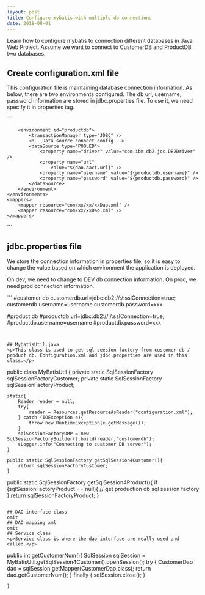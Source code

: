 ```yaml
---
layout: post
title: Configure mybatis with multiple db connections
date: 2018-08-01
---
```


Learn how to configure mybatis to connection different databases in Java Web Project.
Assume we want to connect to CustomerDB and ProductDB two databases.

## Create configuration.xml file
<p>This configuration file is maintaining database connection information. As below, there are two environments configured. The db url, username, password information are stored in jdbc.properties file. To use it, we need specify it in properties tag.</p>
```
<?xml version="1.0" encoding="UTF-8"?>
 <!DOCTYPE configuration PUBLIC "-//mybatis.org//DTD Config 3.0//EN" "http://mybatis.org/dtd/mybatis-3-config.dtd">
<configuration>
	<properties resource='jdbc.properties'/>
	<environments default="customerdb">
		<environment id="customerdb">
			<transactionManager type="JDBC" />
			<!-- Data source connect config -->
			<dataSource type="POOLED">
				<property name="driver" value="com.ibm.db2.jcc.DB2Driver" />
				<property name="url" value="${customerdb.url}" />
				<property name="username" value="${customerdb.username}" />
				<property name="password" value="${customerdb.password}" />
			</dataSource>
		</environment>	
		
		<environment id="productdb">
			<transactionManager type="JDBC" />
			<!-- Data source connect config -->
			<dataSource type="POOLED">
				<property name="driver" value="com.ibm.db2.jcc.DB2Driver" />
				<property name="url"
					value="${dao.aact.url}" />
				<property name="username" value="${productdb.username}" />
				<property name="password" value="${productdb.password}" />
			</dataSource>
		</environment>	
	</environments>
	<mappers>
		<mapper resource="com/xx/xx/xxDao.xml" />
		<mapper resource="com/xx/xxDao.xml" />
	</mappers>
</configuration>
```

## jdbc.properties file
<p>We store the connection information in properties file, so it is easy to change the value based on which environment the application is deployed.</p>
<p>On dev, we need to change to DEV db connection information. On prod, we need prod connection information. </p>
```
#customer db
customerdb.url=jdbc:db2://<hostname>:<port>/<database>:sslConnection=true;
customerdb.username=username
customerdb.password=xxx

#product db 
#productdb.url=jdbc:db2://<hostname>:<port>/<database>:sslConnection=true;
#productdb.username=username
#productdb.password=xxx
```


## MybatisUtil.java
<p>This class is used to get sql seesion factory from customer db / product db. Configuration.xml and jdbc.properties are used in this class.</p>
```
public class MyBatisUtil {
	private static SqlSessionFactory sqlSessionFactoryCustomer;
	private static SqlSessionFactory sqlSessionFactoryProduct;
	
	static{
		Reader reader = null;
		try{
			reader = Resources.getResourceAsReader("configuration.xml");
		} catch (IOException e){
			throw new RuntimeException(e.getMessage());
		}
		sqlSessionFactoryDMP = new SqlSessionFactoryBuilder().build(reader,"customerdb");
		sLogger.info("Connecting to customer DB server");
	}
	
	public static SqlSessionFactory getSqlSession4Customer(){
		return sqlSessionFactoryCustomer;
	}
  
  public static SqlSessionFactory getSqlSession4Product(){
     if (sqlSessionFactoryProduct == null){
       // get production db sql session factory
     }
		return sqlSessionFactoryProduct;
	}
```

## DAO interface class
omit
## DAO mapping xml
omit
## Service class
<p>Service class is where the dao interface are really used and called.</p>
```
public int getCustomerNum(){
		SqlSession sqlSession = MyBatisUtil.getSqlSession4Customer().openSession();
		try {
			CustomerDao dao = sqlSession.getMapper(CustomerDao.class);
			return dao.getCustomerNum();
		} finally {
			sqlSession.close();
		}
		
	}
```
